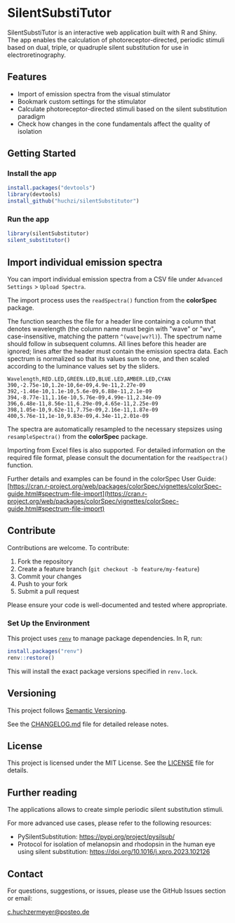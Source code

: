 # SilentSubstiTutor

SilentSubstiTutor is an interactive web application built with R and Shiny.
The app enables the calculation of photoreceptor-directed, periodic stimuli based on dual, triple, or quadruple silent substitution for use in electroretinography.

## Features

- Import of emission spectra from the visual stimulator
- Bookmark custom settings for the stimulator
- Calculate photoreceptor-directed stimuli based on the silent substitution paradigm
- Check how changes in the cone fundamentals affect the quality of isolation

## Getting Started

### Install the app

```r
install.packages("devtools")
library(devtools)
install_github("huchzi/silentSubstitutor")
```

### Run the app

```r
library(silentSubstitutor)
silent_substitutor()
```

## Import individual emission spectra

You can import individual emission spectra from a CSV file under `Advanced Settings` > `Upload Spectra`. 

The import process uses the `readSpectra()` function from the **colorSpec** package.

The function searches the file for a header line containing a column that denotes wavelength (the column name must begin with "wave" or "wv", case-insensitive, matching the pattern `^(wave|wv?l)`). The spectrum name should follow in subsequent columns. All lines before this header are ignored; lines after the header must contain the emission spectra data. Each spectrum is normalized so that its values sum to one, and then scaled according to the luminance values set by the sliders.

``` 
Wavelength,RED.LED,GREEN.LED,BLUE.LED,AMBER.LED,CYAN
390,-2.75e-10,1.2e-10,6e-09,4.9e-11,2.27e-09
392,-1.46e-10,1.1e-10,5.6e-09,6.88e-11,2.1e-09
394,-8.77e-11,1.16e-10,5.76e-09,4.99e-11,2.34e-09
396,6.48e-11,8.56e-11,6.29e-09,4.65e-11,2.25e-09
398,1.05e-10,9.62e-11,7.75e-09,2.16e-11,1.87e-09
400,5.76e-11,1e-10,9.83e-09,4.34e-11,2.01e-09
```

The spectra are automatically resampled to the necessary stepsizes using `resampleSpectra()` from the **colorSpec** package.

Importing from Excel files is also supported. For detailed information on the required file format, please consult the documentation for the `readSpectra()` function.

Further details and examples can be found in the colorSpec User Guide:  
[https://cran.r-project.org/web/packages/colorSpec/vignettes/colorSpec-guide.html#spectrum-file-import](https://cran.r-project.org/web/packages/colorSpec/vignettes/colorSpec-guide.html#spectrum-file-import)

## Contribute

Contributions are welcome. To contribute:

1. Fork the repository
2. Create a feature branch (`git checkout -b feature/my-feature`)
3. Commit your changes
4. Push to your fork
5. Submit a pull request

Please ensure your code is well-documented and tested where appropriate.

### Set Up the Environment

This project uses [`renv`](https://rstudio.github.io/renv/) to manage package dependencies. In R, run:

```r
install.packages("renv")
renv::restore()
```

This will install the exact package versions specified in `renv.lock`.

## Versioning

This project follows [Semantic Versioning](https://semver.org/).

See the [CHANGELOG.md](CHANGELOG.md) file for detailed release notes.

## License

This project is licensed under the MIT License. See the [LICENSE](LICENSE) file for details.

## Further reading

The applications allows to create simple periodic silent substitution stimuli.

For more advanced use cases, please refer to the following resources:

  - PySilentSubstitution: https://pypi.org/project/pysilsub/
  - Protocol for isolation of melanopsin and rhodopsin in the human eye using silent substitution: https://doi.org/10.1016/j.xpro.2023.102126

## Contact

For questions, suggestions, or issues, please use the GitHub Issues section or email:

  c.huchzermeyer@posteo.de
